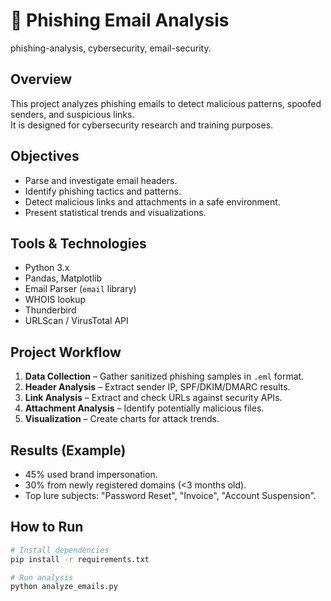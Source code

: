 # 📩 Phishing Email Analysis

phishing-analysis, cybersecurity, email-security.

## Overview
This project analyzes phishing emails to detect malicious patterns, spoofed senders, and suspicious links.  
It is designed for cybersecurity research and training purposes.

## Objectives
- Parse and investigate email headers.
- Identify phishing tactics and patterns.
- Detect malicious links and attachments in a safe environment.
- Present statistical trends and visualizations.

## Tools & Technologies
- Python 3.x
- Pandas, Matplotlib
- Email Parser (`email` library)
- WHOIS lookup
- Thunderbird
- URLScan / VirusTotal API

## Project Workflow
1. **Data Collection** – Gather sanitized phishing samples in `.eml` format.
2. **Header Analysis** – Extract sender IP, SPF/DKIM/DMARC results.
3. **Link Analysis** – Extract and check URLs against security APIs.
4. **Attachment Analysis** – Identify potentially malicious files.
5. **Visualization** – Create charts for attack trends.

## Results (Example)
- 45% used brand impersonation.
- 30% from newly registered domains (<3 months old).
- Top lure subjects: "Password Reset", "Invoice", "Account Suspension".

## How to Run
```bash
# Install dependencies
pip install -r requirements.txt

# Run analysis
python analyze_emails.py
